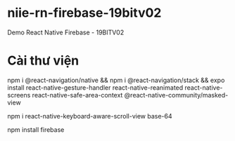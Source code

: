 # niie-rn-firebase-19bitv02

Demo React Native Firebase - 19BITV02

# Cài thư viện

npm i @react-navigation/native && npm i @react-navigation/stack && expo install react-native-gesture-handler react-native-reanimated react-native-screens react-native-safe-area-context @react-native-community/masked-view

npm i react-native-keyboard-aware-scroll-view base-64

npm install firebase
